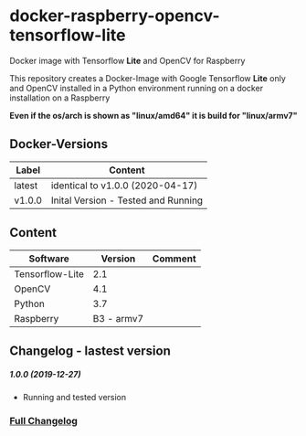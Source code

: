 # docker-raspberry-opencv-tensorflow-lite
 Docker image with Tensorflow **Lite** and OpenCV for Raspberry
 
 
This repository creates a Docker-Image with Google Tensorflow **Lite** only and OpenCV installed in a Python environment running on a docker installation on a Raspberry

**Even if the os/arch is shown as "linux/amd64" it is build for "linux/armv7"**

## Docker-Versions

| Label | 	Content  |
| -------------- | -------------|
| latest | identical to v1.0.0 (2020-04-17) | 
| v1.0.0 | Inital Version - Tested and Running | 


## Content
| Software | Version | Comment |
| --------- | ------- | ------- |
| Tensorflow-Lite | 2.1 |  |
| OpenCV | 4.1 |  |
| Python | 3.7 |  |
| Raspberry | B3 - armv7 |  |

## Changelog - lastest version
##### 1.0.0 (2019-12-27)
* Running and tested version
### [Full Changelog](Changelog.md)
